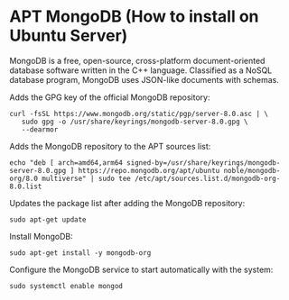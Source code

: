 # APT MongoDB (How to install on Ubuntu Server)

MongoDB is a free, open-source, cross-platform document-oriented database software written in the C++ language. Classified as a NoSQL database program, MongoDB uses JSON-like documents with schemas.

Adds the GPG key of the official MongoDB repository:
```
curl -fsSL https://www.mongodb.org/static/pgp/server-8.0.asc | \
   sudo gpg -o /usr/share/keyrings/mongodb-server-8.0.gpg \
   --dearmor
```
Adds the MongoDB repository to the APT sources list:
```
echo "deb [ arch=amd64,arm64 signed-by=/usr/share/keyrings/mongodb-server-8.0.gpg ] https://repo.mongodb.org/apt/ubuntu noble/mongodb-org/8.0 multiverse" | sudo tee /etc/apt/sources.list.d/mongodb-org-8.0.list
```
Updates the package list after adding the MongoDB repository:
```
sudo apt-get update
```
Install MongoDB:
```
sudo apt-get install -y mongodb-org
```
Configure the MongoDB service to start automatically with the system:
```
sudo systemctl enable mongod
```
